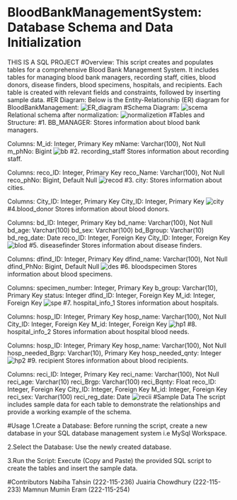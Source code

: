 # BloodBankManagementSystem: Database Schema and Data Initialization
THIS IS A SQL PROJECT 
#Overview:
This script creates and populates tables for a comprehensive Blood Bank Management System. It includes tables for managing blood bank managers, recording staff, cities, blood donors, disease finders, blood specimens, hospitals, and recipients. Each table is created with relevant fields and constraints, followed by inserting sample data.
#ER Diagram:
Below is the Entity-Relationship (ER) diagram for BloodBankManagement:
![ER_diagram](https://github.com/Juairia-chowdhury/BloodBankManagementSystem/assets/142811842/bd6abcbf-0bd7-46e5-adb2-3be7fd926e3b)
#Schema Diagram:
![scema](https://github.com/Juairia-chowdhury/BloodBankManagementSystem/assets/142811842/dd8f8607-dff2-424a-8296-4f66849d9ba9)
Relational schema after normalization:
![normalizetion](https://github.com/Juairia-chowdhury/BloodBankManagementSystem/assets/142811842/66994558-646f-42c5-b425-bebea72eff28)
#Tables and Structure:
#1. BB_MANAGER:
Stores information about blood bank managers.

Columns:
M_id: Integer, Primary Key
mName: Varchar(100), Not Null
m_phNo: Bigint
![bb](https://github.com/Juairia-chowdhury/BloodBankManagementSystem/assets/142811842/12fffa65-2c03-40fa-b66d-8f0f92fd591b)
#2. recording_staff
Stores information about recording staff.

Columns:
reco_ID: Integer, Primary Key
reco_Name: Varchar(100), Not Null
reco_phNo: Bigint, Default Null
![recod](https://github.com/Juairia-chowdhury/BloodBankManagementSystem/assets/142811842/87d9ecc5-6373-4b77-8b78-55e134d4dca1)
#3. city:
Stores information about cities.

Columns:
City_ID: Integer, Primary Key
City_ID: Integer, Primary Key
![city](https://github.com/Juairia-chowdhury/BloodBankManagementSystem/assets/142811842/f264166e-0d7a-4fa2-b1d3-031e30b90f29)
#4.blood_donor
Stores information about blood donors.

Columns:
bd_ID: Integer, Primary Key
bd_name: Varchar(100), Not Null
bd_age: Varchar(100)
bd_sex: Varchar(100)
bd_Bgroup: Varchar(10)
bd_reg_date: Date
reco_ID: Integer, Foreign Key
City_ID: Integer, Foreign Key
![blod](https://github.com/Juairia-chowdhury/BloodBankManagementSystem/assets/142811842/b8e2c093-68ca-4023-a656-aec5be05170a)
#5. diseasefinder
Stores information about disease finders.

Columns:
dfind_ID: Integer, Primary Key
dfind_name: Varchar(100), Not Null
dfind_PhNo: Bigint, Default Null
![des](https://github.com/Juairia-chowdhury/BloodBankManagementSystem/assets/142811842/b814a56f-cac2-4b1a-9a1d-ee6289221d3f)
#6. bloodspecimen
Stores information about blood specimens.

Columns:
specimen_number: Integer, Primary Key
b_group: Varchar(10), Primary Key
status: Integer
dfind_ID: Integer, Foreign Key
M_id: Integer, Foreign Key
![spe](https://github.com/Juairia-chowdhury/BloodBankManagementSystem/assets/142811842/fadfb923-7c2e-4beb-88ac-f882b3c1121a)
#7. hospital_info_1
Stores information about hospitals.

Columns:
hosp_ID: Integer, Primary Key
hosp_name: Varchar(100), Not Null
City_ID: Integer, Foreign Key
M_id: Integer, Foreign Key
![hp1](https://github.com/Juairia-chowdhury/BloodBankManagementSystem/assets/142811842/dc880de8-b115-4a55-b6cb-0739a63a6fd6)
#8. hospital_info_2
Stores information about hospital blood needs.

Columns:
  hosp_ID: Integer, Primary Key
 hosp_name: Varchar(100), Not Null
 hosp_needed_Bgrp: Varchar(10), Primary Key
 hosp_needed_qnty: Integer
 ![hp2](https://github.com/Juairia-chowdhury/BloodBankManagementSystem/assets/142811842/0455ff82-9863-4b4b-940a-d89d102217ef)
 #9. recipient
 Stores information about blood recipients.

 Columns:
 reci_ID: Integer, Primary Key
 reci_name: Varchar(100), Not Null
 reci_age: Varchar(10)
 reci_Brgp: Varchar(100)
 reci_Bqnty: Float
 reco_ID: Integer, Foreign Key
City_ID: Integer, Foreign Key
 M_id: Integer, Foreign Key
 reci_sex: Varchar(100)
  reci_reg_date: Date
 ![recii](https://github.com/Juairia-chowdhury/BloodBankManagementSystem/assets/142811842/11532c48-22de-4107-95ce-6c8d8f7d1b67)
 #Sample Data
 The script includes sample data for each table to demonstrate the relationships and provide a working example of the schema.

#Usage
 1.Create a Database: Before running the script, create a new database in your SQL database management system i.e MySql Workspace.

 2.Select the Database: Use the newly created database.

 3.Run the Script: Execute (Copy and Paste) the provided SQL script to create the tables and insert the sample data.

#Contributors
Nabiha Tahsin (222-115-236)
Juairia Chowdhury (222-115-233)
Mamnun Mumin Eram (222-115-254)











